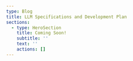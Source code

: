 ```yaml
---
type: Blog
title: LLM Specifications and Development Plan
sections:
  - type: HeroSection
    title: Coming Soon!
    subtitle: ''
    text: ''
    actions: []
---
```

